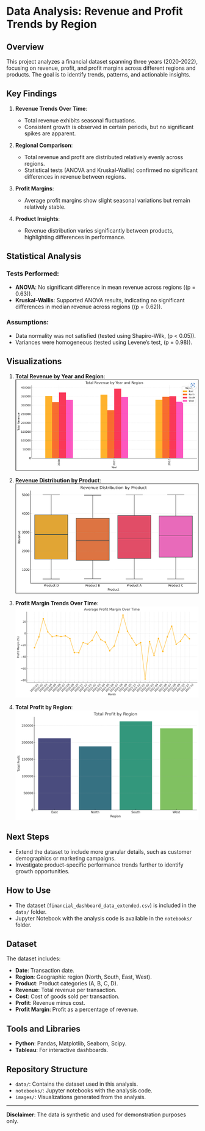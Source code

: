 
# Data Analysis: Revenue and Profit Trends by Region

## Overview
This project analyzes a financial dataset spanning three years (2020-2022), focusing on revenue, profit, and profit margins across different regions and products. The goal is to identify trends, patterns, and actionable insights.

## Key Findings
1. **Revenue Trends Over Time**:
   - Total revenue exhibits seasonal fluctuations.
   - Consistent growth is observed in certain periods, but no significant spikes are apparent.

2. **Regional Comparison**:
   - Total revenue and profit are distributed relatively evenly across regions.
   - Statistical tests (ANOVA and Kruskal-Wallis) confirmed no significant differences in revenue between regions.

3. **Profit Margins**:
   - Average profit margins show slight seasonal variations but remain relatively stable.

4. **Product Insights**:
   - Revenue distribution varies significantly between products, highlighting differences in performance.

## Statistical Analysis
### Tests Performed:
- **ANOVA**: No significant difference in mean revenue across regions (\(p = 0.63\)).
- **Kruskal-Wallis**: Supported ANOVA results, indicating no significant differences in median revenue across regions (\(p = 0.62\)).

### Assumptions:
- Data normality was not satisfied (tested using Shapiro-Wilk, \(p < 0.05\)).
- Variances were homogeneous (tested using Levene’s test, \(p = 0.98\)).

## Visualizations
1. **Total Revenue by Year and Region**:
   ![Revenue by Region](images/Total_rev_by_year_and_region.png)

2. **Revenue Distribution by Product**:
   ![Revenue by Product](images/Rev_distr_by_product.png)

3. **Profit Margin Trends Over Time**:
   ![Profit Margin Trends](images/Profit_margin_trends_over_time.png)

4. **Total Profit by Region**:
   ![Profit by Region](images/total_profit_by_region.png)

## Next Steps
- Extend the dataset to include more granular details, such as customer demographics or marketing campaigns.
- Investigate product-specific performance trends further to identify growth opportunities.

## How to Use
- The dataset (`financial_dashboard_data_extended.csv`) is included in the `data/` folder.
- Jupyter Notebook with the analysis code is available in the `notebooks/` folder.

## Dataset
The dataset includes:
- **Date**: Transaction date.
- **Region**: Geographic region (North, South, East, West).
- **Product**: Product categories (A, B, C, D).
- **Revenue**: Total revenue per transaction.
- **Cost**: Cost of goods sold per transaction.
- **Profit**: Revenue minus cost.
- **Profit Margin**: Profit as a percentage of revenue.

## Tools and Libraries
- **Python**: Pandas, Matplotlib, Seaborn, Scipy.
- **Tableau**: For interactive dashboards.

## Repository Structure
- `data/`: Contains the dataset used in this analysis.
- `notebooks/`: Jupyter notebooks with the analysis code.
- `images/`: Visualizations generated from the analysis.

---
**Disclaimer**: The data is synthetic and used for demonstration purposes only.

